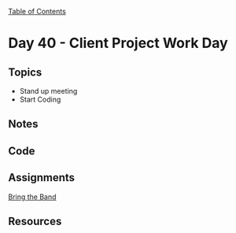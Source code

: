 [Table of Contents](/README.md)

# Day 40 - Client Project Work Day

## Topics
* Stand up meeting
* Start Coding

## Notes
<!-- More detailed notes from class, including whiteboard photos etc -->

## Code
<!-- Make sure to update the XX in the folder name if you uncomment this block-->
<!-- [Code we wrote in class today](https://github.com/TIY-Austin-Front-End-Engineering/Curriculum/tree/master/notes/day-34/code) -->

## Assignments
[Bring the Band](https://online.theironyard.com/library/paths/115/units/1130/assignments/1839)

## Resources
